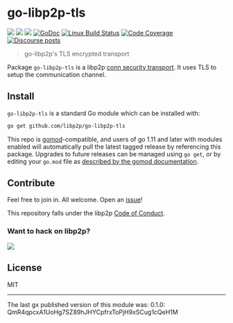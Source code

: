 # go-libp2p-tls

[![](https://img.shields.io/badge/made%20by-Protocol%20Labs-blue.svg?style=flat-square)](https://protocol.ai)
[![](https://img.shields.io/badge/project-libp2p-yellow.svg?style=flat-square)](http://libp2p.io/)
[![](https://img.shields.io/badge/freenode-%23libp2p-yellow.svg?style=flat-square)](http://webchat.freenode.net/?channels=%23libp2p)
[![GoDoc](https://godoc.org/github.com/libp2p/go-libp2p-tls?status.svg)](https://godoc.org/github.com/libp2p/go-libp2p-tls)
[![Linux Build Status](https://img.shields.io/travis/libp2p/go-libp2p-tls/master.svg?style=flat-square&label=linux+build)](https://travis-ci.org/libp2p/go-libp2p-tls)
[![Code Coverage](https://img.shields.io/codecov/c/github/libp2p/go-libp2p-tls/master.svg?style=flat-square)](https://codecov.io/gh/libp2p/go-libp2p-tls/)
[![Discourse posts](https://img.shields.io/discourse/https/discuss.libp2p.io/posts.svg)](https://discuss.libp2p.io)

> go-libp2p's TLS encrypted transport

Package `go-libp2p-tls` is a libp2p [conn security transport](https://godoc.org/github.com/libp2p/go-libp2p-core/sec). It uses TLS to setup the communication channel.

## Install

`go-libp2p-tls` is a standard Go module which can be installed with:

```sh
go get github.com/libp2p/go-libp2p-tls
```

This repo is [gomod](https://github.com/golang/go/wiki/Modules)-compatible, and users of
go 1.11 and later with modules enabled will automatically pull the latest tagged release
by referencing this package. Upgrades to future releases can be managed using `go get`,
or by editing your `go.mod` file as [described by the gomod documentation](https://github.com/golang/go/wiki/Modules#how-to-upgrade-and-downgrade-dependencies).

## Contribute

Feel free to join in. All welcome. Open an [issue](https://github.com/libp2p/go-libp2p-tls/issues)!

This repository falls under the libp2p [Code of Conduct](https://github.com/libp2p/community/blob/master/code-of-conduct.md).

### Want to hack on libp2p?

[![](https://cdn.rawgit.com/libp2p/community/master/img/contribute.gif)](https://github.com/libp2p/community/blob/master/CONTRIBUTE.md)

## License

MIT

---

The last gx published version of this module was: 0.1.0: QmR4qpcxA1UoHg7SZ89hJHYCpfrxToPjH9xSCug1cQeH1M
